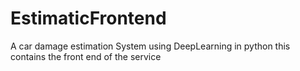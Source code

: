 # EstimaticFrontend
A car damage estimation System using DeepLearning in python
this contains the front end of the service 
